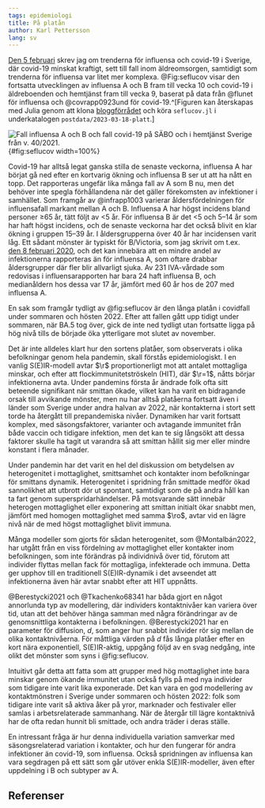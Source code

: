 ```yaml
---
tags: epidemiologi
title: På platån
author: Karl Pettersson
lang: sv
---
```


[Den 5 februari](2023-02-05-varas.html) skrev jag om trenderna för influensa
och covid-19 i Sverige, där covid-19 minskat kraftigt, sett till fall inom
äldreomsorgen, samtidigt som trenderna för influensa var litet mer komplexa.
@Fig:seflucov visar den fortsatta utvecklingen av influensa A och B fram till
vecka 10 och covid-19 i äldreboenden och hemtjänst fram till
vecka 9, baserat på data från @flunet för influensa och
@covrapp0923und för covid-19.^[Figuren kan återskapas med Julia genom
att klona [bloggförrådet](https://github.com/klpn/static-dust.git) och
köra `seflucov.jl` i underkatalogen `postdata/2023-03-18-platt`.]

![Fall influensa A och B och fall covid-19 på SÄBO och i hemtjänst Sverige från v. 40/2021.](../../images/seflucov_202140-202310.svg){#fig:seflucov width=100%}

Covid-19 har alltså legat ganska stilla de senaste veckorna, influensa A
har börjat gå ned efter en kortvarig ökning och influensa B ser ut att ha
nått en topp. Det rapporteras ungefär lika många fall av A som B nu, men
det behöver inte spegla förhållandena när det gäller förekomsten av
infektioner i samhället. Som framgår av @infrapp1003 varierar
åldersfördelningen för influensafall markant mellan A och B. Influensa A
har högst incidens bland personer ≥65 år, tätt följt av <5 år. För
influensa B är det <5 och 5–14 år som har haft högst incidens, och de
senaste veckorna har det också blivit en klar ökning i gruppen 15–39 år.
I åldersgrupperna över 40 år har incidensen varit låg. Ett sådant mönster
är typiskt för B/Victoria, som jag skrivit om t.ex.\
[den 8 februari 2020](2020-02-08-snall.html), och det kan innebära att
en mindre andel av infektionerna rapporteras än för influensa A, som
oftare drabbar åldersgrupper där fler blir allvarligt sjuka. Av 231
IVA-vårdade som redovisas i influensarapporten har bara 24 haft
influensa B, och medianåldern hos dessa var 17 år, jämfört med 60 år
hos de 207 med influensa A.

En sak som framgår tydligt av @fig:seflucov är den långa platån i
covidfall under sommaren och hösten 2022. Efter att fallen gått upp
tidigt under sommaren, när BA.5 tog över, gick de inte ned tydligt
utan fortsatte ligga på hög nivå tills de började öka ytterligare
mot slutet av november.

Det är inte alldeles klart hur den sortens platåer, som observerats i
olika befolkningar genom hela pandemin, skall förstås epidemiologiskt. I en
vanlig S(E)IR-modell avtar $\r$ proportionerligt mot att antalet
mottagliga minskar, och efter att flockimmunitetströskeln (HIT), där
$\r=1$, nåtts börjar infektionerna avta. Under pandemins första år
ändrade folk ofta sitt beteende signifikant när smittan ökade, vilket
kan ha varit en bidragande orsak till avvikande mönster,
men nu har alltså platåerna fortsatt även i länder som Sverige under
andra halvan av 2022, när kontakterna i stort sett torde ha återgått
till prepandemiska nivåer. Dynamiken har varit fortsatt komplex, med
säsongsfaktorer, varianter och avtagande immunitet från både vaccin
och tidigare infektion, men det kan te sig långsökt att dessa faktorer
skulle ha tagit ut varandra så att smittan hållit sig mer eller mindre
konstant i flera månader.

Under pandemin har det varit en hel del diskussion om betydelsen av
heterogenitet i mottaglighet, smittsamhet och kontakter inom
befolkningar för smittans dynamik. Heterogenitet i spridning från
smittade medför ökad sannolikhet att utbrott dör ut spontant,
samtidigt som de på andra håll kan ta fart genom
superspridarhändelser. På motsvarande sätt innebär heterogen
mottaglighet eller exponering att smittan initialt ökar snabbt men,
jämfört med homogen mottaglighet med samma $\ro$, avtar vid en lägre
nivå när de med högst mottaglighet blivit immuna.

Många modeller som gjorts för sådan heterogenitet, som @Montalbán2022,
har utgått från en viss fördelning av mottaglighet eller kontakter
inom befolkningen, som inte förändras på individnivå över tid, förutom
att individer flyttas mellan fack för mottagliga, infekterade och
immuna. Detta ger upphov till en traditionell S(E)IR-dynamik i det
avseendet att infektionerna även här avtar snabbt efter att HIT
uppnåtts.

@Berestycki2021 och @Tkachenko68341 har båda gjort en något annorlunda
typ av modellering, där individers kontaktnivåer kan variera över tid,
utan att det behöver hänga samman med några förändringar av de
genomsnittliga kontakterna i befolkningen. @Berestycki2021 har en
parameter för diffusion, $d$, som anger hur snabbt individer rör sig
mellan de olika kontaktnivåerna. För måttliga värden på $d$ fås
långa platåer efter en kort nära exponentiell, S(E)IR-aktig, 
uppgång följd av en svag nedgång, inte olikt det mönster som syns i
@fig:seflucov.

Intuitivt går detta att fatta som att grupper med hög mottaglighet
inte bara minskar genom ökande immunitet utan också fylls på med nya
individer som tidigare inte varit lika exponerade. Det kan vara en god
modellering av kontaktmönstren i Sverige under sommaren och hösten
2022: folk som tidigare inte varit så aktiva åker på yror, marknader
och festivaler eller samlas i arbetsrelaterade sammanhang. När de
återgår till lägre kontaktnivå har de ofta redan hunnit bli smittade,
och andra träder i deras ställe.

En intressant fråga är hur denna individuella variation samverkar med
säsongsrelaterad variation i kontakter, och hur den fungerar för andra
infektioner än covid-19, som influensa. Också spridningen av influensa
kan vara segdragen på ett sätt som går utöver enkla S(E)IR-modeller, även
efter uppdelning i B och subtyper av A.

## Referenser
